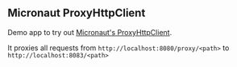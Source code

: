 ## Micronaut ProxyHttpClient

Demo app to try out [Micronaut's ProxyHttpClient](https://docs.micronaut.io/latest/guide/index.html#proxyClient).

It proxies all requests from `http://localhost:8080/proxy/<path>` to `http://localhost:8083/<path>`
